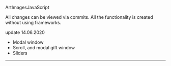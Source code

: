 ArtImagesJavaScript

All changes can be viewed via commits.
All the functionality is created without using frameworks.

update 14.06.2020
- Modal window
- Scroll, and modal gift window
- Sliders
-------